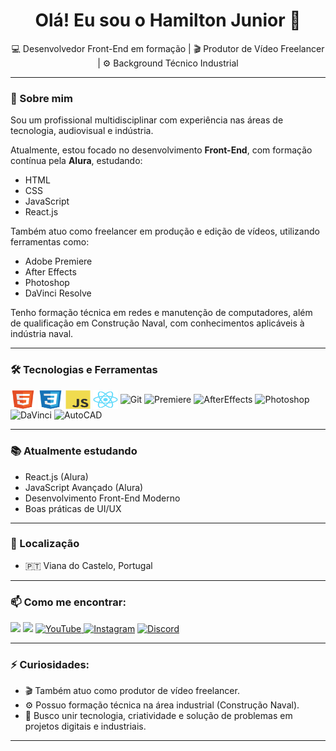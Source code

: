 <h1 align="center">Olá! Eu sou o Hamilton Junior 👋</h1>

<p align="center">
  💻 Desenvolvedor Front-End em formação | 🎬 Produtor de Vídeo Freelancer | ⚙️ Background Técnico Industrial
</p>

---

### 🚀 Sobre mim

Sou um profissional multidisciplinar com experiência nas áreas de tecnologia, audiovisual e indústria. 

Atualmente, estou focado no desenvolvimento **Front-End**, com formação contínua pela **Alura**, estudando:

- HTML
- CSS
- JavaScript
- React.js

Também atuo como freelancer em produção e edição de vídeos, utilizando ferramentas como:

- Adobe Premiere
- After Effects
- Photoshop
- DaVinci Resolve

Tenho formação técnica em redes e manutenção de computadores, além de qualificação em Construção Naval, com conhecimentos aplicáveis à indústria naval.

---

### 🛠️ Tecnologias e Ferramentas

<div style="display: inline_block">
  <img align="center" alt="HTML5" height="30" width="40" src="https://raw.githubusercontent.com/devicons/devicon/master/icons/html5/html5-original.svg">
  <img align="center" alt="CSS3" height="30" width="40" src="https://raw.githubusercontent.com/devicons/devicon/master/icons/css3/css3-original.svg">
  <img align="center" alt="JavaScript" height="30" width="40" src="https://raw.githubusercontent.com/devicons/devicon/master/icons/javascript/javascript-original.svg">
  <img align="center" alt="React" height="30" width="40" src="https://raw.githubusercontent.com/devicons/devicon/master/icons/react/react-original.svg">
  <img align="center" alt="Git" height="30" width="40" src="https://cdn.jsdelivr.net/gh/devicons/devicon/icons/git/git-original.svg">
  <img align="center" alt="Premiere" height="30" width="40" src="https://cdn.jsdelivr.net/gh/devicons/devicon/icons/premierepro/premierepro-original.svg">
  <img align="center" alt="AfterEffects" height="30" width="40" src="https://cdn.jsdelivr.net/gh/devicons/devicon/icons/aftereffects/aftereffects-original.svg">
  <img align="center" alt="Photoshop" height="30" width="40" src="https://cdn.jsdelivr.net/gh/devicons/devicon/icons/photoshop/photoshop-plain.svg">
  <img align="center" alt="DaVinci" height="30" width="40" src="https://img.icons8.com/color/48/000000/davinci-resolve--v1.png">
  <img align="center" alt="AutoCAD" height="30" width="40" src="https://img.icons8.com/color/48/000000/autocad.png">
</div>

---

### 📚 Atualmente estudando

- React.js (Alura)
- JavaScript Avançado (Alura)
- Desenvolvimento Front-End Moderno
- Boas práticas de UI/UX

---

### 📍 Localização

- 🇵🇹 Viana do Castelo, Portugal

---

### 📫 Como me encontrar:

<div>
  <a href="https://www.linkedin.com/in/hamilttonjunnior/" target="_blank"><img src="https://img.shields.io/badge/-LinkedIn-%230077B5?style=for-the-badge&logo=linkedin&logoColor=white" target="_blank"></a>
  <a href="mailto:hamilttonjunnior@gmail.com"><img src="https://img.shields.io/badge/-Gmail-%23EA4335?style=for-the-badge&logo=gmail&logoColor=white"></a>
  <a href="https://www.youtube.com/hamiltonjunnior" target="_blank">
    <img src="https://img.shields.io/badge/YouTube-FF0000?style=for-the-badge&logo=youtube&logoColor=white" alt="YouTube"/>
  </a>
  <a href="https://www.instagram.com/hamiltonjunnior/" target="_blank"><img src="https://img.shields.io/badge/Instagram-E4405F?style=for-the-badge&logo=instagram&logoColor=white" alt="Instagram"/></a>
  <a href="https://discord.com/users/seu-usuario" target="_blank"><img src="https://img.shields.io/badge/Discord-5865F2?style=for-the-badge&logo=discord&logoColor=white" alt="Discord"/></a>
</div>

---

### ⚡ Curiosidades:

- 🎬 Também atuo como produtor de vídeo freelancer.
- ⚙️ Possuo formação técnica na área industrial (Construção Naval).
- 🎯 Busco unir tecnologia, criatividade e solução de problemas em projetos digitais e industriais.

---

